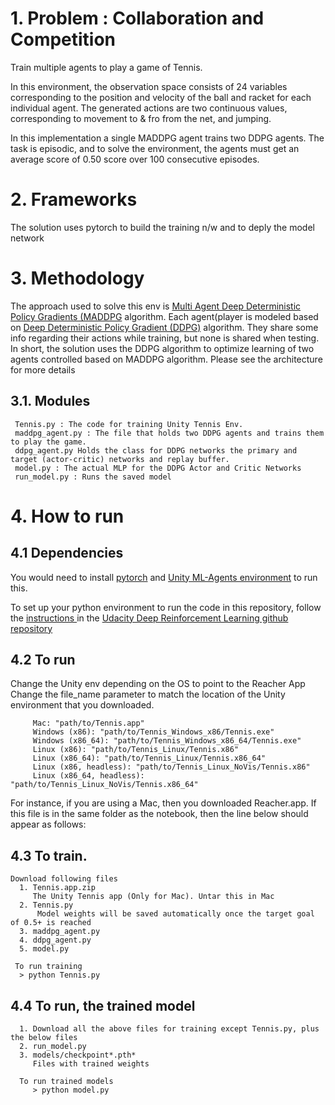 
# 1. Problem : Collaboration and Competition   
   Train multiple agents to play a game of Tennis. 

   In this environment, the observation space consists of 24 variables corresponding to the position and velocity of the
   ball and racket for each individual agent. The generated actions are two continuous values, corresponding to movement 
   to & fro from the net, and jumping.   

   In this implementation a single MADDPG agent trains two DDPG agents. The task is episodic, and to solve the environment,    the agents must get an average score of 0.50 score over 100 consecutive episodes.

# 2. Frameworks
   The solution uses pytorch to build the training n/w and to deply the model network
   
# 3. Methodology
   The approach used to solve this env is [Multi Agent Deep Deterministic Policy Gradients (MADDPG](https://arxiv.org/abs/1706.02275) algorithm. Each agent(player is modeled based on [Deep Deterministic Policy Gradient (DDPG)](https://arxiv.org/pdf/1509.02971.pdf) algorithm. They share some info regarding their actions while training, but none is shared when testing. In short, the solution uses the DDPG algorithm to optimize learning of two agents controlled based on MADDPG algorithm.  Please see the architecture for more details
   
  ## 3.1. Modules
     Tennis.py : The code for training Unity Tennis Env.
     maddpg_agent.py : The file that holds two DDPG agents and trains them to play the game.
     ddpg_agent.py Holds the class for DDPG networks the primary and target (actor-critic) networks and replay buffer.
     model.py : The actual MLP for the DDPG Actor and Critic Networks
     run_model.py : Runs the saved model
   
# 4. How to run
 ## 4.1 Dependencies
  You would need to install 
   [pytorch](https://github.com/pytorch/pytorch)
  and 
   [Unity ML-Agents environment](https://github.com/Unity-Technologies/ml-agents)
  to run this.
  
  To set up your python environment to run the code in this repository, follow the 
  [instructions ](https://github.com/udacity/deep-reinforcement-learning#dependencies)
  in the [Udacity Deep Reinforcement Learning github repository](https://github.com/udacity/deep-reinforcement-learning)
  
  
 ## 4.2 To run
  Change the Unity env depending on the OS to point to the Reacher App
  Change the file_name parameter to match the location of the Unity environment that you downloaded.

         Mac: "path/to/Tennis.app"
         Windows (x86): "path/to/Tennis_Windows_x86/Tennis.exe"
         Windows (x86_64): "path/to/Tennis_Windows_x86_64/Tennis.exe"
         Linux (x86): "path/to/Tennis_Linux/Tennis.x86"
         Linux (x86_64): "path/to/Tennis_Linux/Tennis.x86_64"
         Linux (x86, headless): "path/to/Tennis_Linux_NoVis/Tennis.x86"
         Linux (x86_64, headless): "path/to/Tennis_Linux_NoVis/Tennis.x86_64"

  For instance, if you are using a Mac, then you downloaded Reacher.app. If this file is in the same folder as the notebook, then the line below should appear as follows:
  
  ## 4.3 To train.
    Download following files
      1. Tennis.app.zip	
         The Unity Tennis app (Only for Mac). Untar this in Mac
      2. Tennis.py	 
          Model weights will be saved automatically once the target goal of 0.5+ is reached
      3. maddpg_agent.py
      4. ddpg_agent.py	
      5. model.py	
         
     To run training
      > python Tennis.py
      
  ## 4.4 To run,  the trained model 
      1. Download all the above files for training except Tennis.py, plus the below files
      2. run_model.py
      3. models/checkpoint*.pth*
         Files with trained weights
         
      To run trained models
         > python model.py
         
